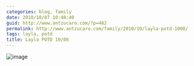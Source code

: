 ```yaml
---
categories: blog, family
date: 2010/10/07 10:48:40
guid: http://www.antzucaro.com/?p=482
permalink: http://www.antzucaro.com/family/2010/10/layla-potd-1008/
tags: layla, potd
title: Layla POTD 10/08
---
```

<img style="display:block;margin-right:auto;margin-left:auto;" alt="image" src="http://media.antzucaro.com/uploads/2010/11/wpid-IMG_20101008_080633.jpg" />

